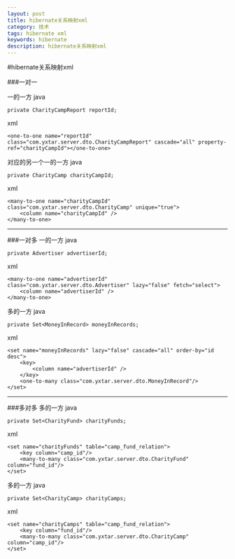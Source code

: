 ```yaml
---
layout: post
title: hibernate关系映射xml
category: 技术
tags: hibernate xml
keywords: hibernate
description: hibernate关系映射xml
---
```

#hibernate关系映射xml

###一对一

一的一方
java

```
private CharityCampReport reportId;
```

xml

```
<one-to-one name="reportId" class="com.yxtar.server.dto.CharityCampReport" cascade="all" property-ref="charityCampId"></one-to-one>
```
对应的另一个一的一方
java

```
private CharityCamp charityCampId;
```

xml

```
<many-to-one name="charityCampId" class="com.yxtar.server.dto.CharityCamp" unique="true">
	<column name="charityCampId" />
</many-to-one>
```

***
###一对多
一的一方 java

```
private Advertiser advertiserId;
```
xml

```
<many-to-one name="advertiserId" class="com.yxtar.server.dto.Advertiser" lazy="false" fetch="select">
	<column name="advertiserId" />
</many-to-one>
```
多的一方 java

```
private Set<MoneyInRecord> moneyInRecords;
```
xml

```
<set name="moneyInRecords" lazy="false" cascade="all" order-by="id desc">
	<key>
		<column name="advertiserId" />
	</key>
	<one-to-many class="com.yxtar.server.dto.MoneyInRecord"/>
</set>
```

***
###多对多
多的一方 java

```
private Set<CharityFund> charityFunds;
```
xml

```
<set name="charityFunds" table="camp_fund_relation">
	<key column="camp_id"/>
	<many-to-many class="com.yxtar.server.dto.CharityFund" column="fund_id"/>
</set>
```
多的一方 java

```
private Set<CharityCamp> charityCamps;
```
xml

```
<set name="charityCamps" table="camp_fund_relation">
	<key column="fund_id"/>
	<many-to-many class="com.yxtar.server.dto.CharityCamp" column="camp_id"/>
</set>
```